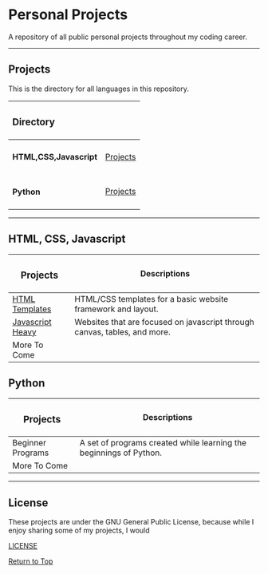 # Personal Projects

A repository of all public personal projects throughout my coding career.

***

## Projects

This is the directory for all languages in this repository.

|<h3>Directory</h3>||
|:---|---:|
|<h4>HTML,CSS,Javascript</h4>|[Projects](#html-css-javascript)|
|<h4>Python</h4>|[Projects](#python)|

***

## HTML, CSS, Javascript

|<h3>Projects</h3>|Descriptions|
|---|---|
|[HTML Templates](html_css_javascript/templates)|HTML/CSS templates for a basic website framework and layout.|
|[Javascript Heavy](html_css_javascript/javascriptHeavy)|Websites that are focused on javascript through canvas, tables, and more.|
|More To Come||

## Python

|<h3>Projects</h3>|Descriptions|
|---|---|
|Beginner Programs|A set of programs created while learning the beginnings of Python.|
|More To Come||

***

## License

These projects are under the GNU General Public License, because while I enjoy sharing some of my projects, I would

[LICENSE](LICENSE)

[Return to Top](#personal-projects)
